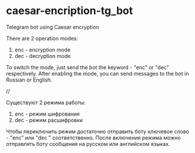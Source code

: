 # caesar-encription-tg_bot
Telegram bot using Caesar encryption

There are 2 operation modes: 
1) enc - encryption mode
2) dec - decryption mode

To switch the mode, just send the bot the keyword - "enc" or "dec" respectively. 
After enabling the mode, you can send messages to the bot in Russian or English.

// 

Существуют 2 режима работы: 
1) enc - режим шифрования
2) dec - режим расшифровки

Чтобы переключить режим достаточно отправить боту ключевое слово - "enc" или "dec " соответственно. 
После включения режима можно отправлять боту сообщения на русском или английском языках.
